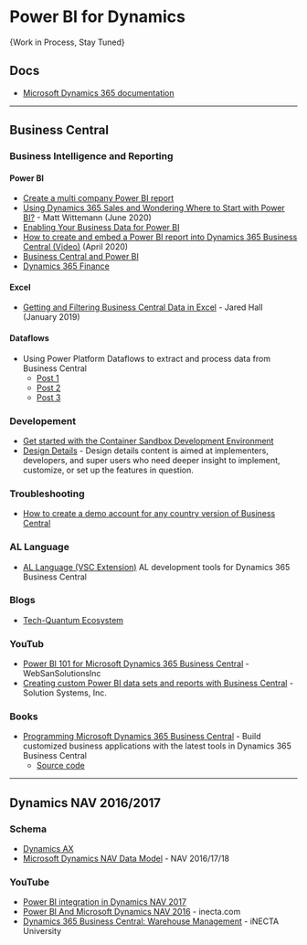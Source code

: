 # Power BI for Dynamics

{Work in Process, Stay Tuned}

## Docs
* [Microsoft Dynamics 365 documentation](https://docs.microsoft.com/en-us/dynamics365/)


-----

## Business Central
### Business Intelligence and Reporting
#### Power BI
* [Create a multi company Power BI report](https://thinkaboutit.be/2019/06/how-do-i-create-a-multi-company-power-bi-report-with-the-business-central-connector/)
* [Using Dynamics 365 Sales and Wondering Where to Start with Power BI?](https://mattwittemann.com/2020/06/26/using-dynamics-365-sales-and-wondering-where-to-start-with-power-bi/) - Matt Wittemann (June 2020)
* [Enabling Your Business Data for Power BI](https://docs.microsoft.com/en-us/dynamics365/business-central/admin-powerbi)
* [How to create and embed a Power BI report into Dynamics 365 Business Central (Video)](https://www.youtube.com/watch?v=ZBDugiBZXDU) (April 2020)
* [Business Central and Power BI](https://docs.microsoft.com/en-us/dynamics365/business-central/admin-powerbi) 
* [Dynamics 365 Finance](https://docs.microsoft.com/en-us/dynamics365/fin-ops-core/dev-itpro/analytics/power-bi-home-page?toc=/dynamics365/finance/toc.json) 

#### Excel
* [Getting and Filtering Business Central Data in Excel](https://community.dynamics.com/business/b/financials/posts/getting-and-filtering-business-central-data-in-excel) - Jared Hall (January 2019)

#### Dataflows
* Using Power Platform Dataflows to extract and process data from Business Central
  * [Post 1](https://cloudblogs.microsoft.com/dynamics365/no-audience/2019/09/12/using-power-platform-dataflows-to-extract-and-process-data-from-business-central-post-1/)
  * [Post 2](https://cloudblogs.microsoft.com/dynamics365/no-audience/2019/09/16/using-power-platform-dataflows-to-extract-and-process-data-from-business-central-post-2/)
  * [Post 3](https://cloudblogs.microsoft.com/dynamics365/no-audience/2019/09/18/using-power-platform-dataflows-to-extract-and-process-data-from-business-central-post-3/)
  
### Developement
* [Get started with the Container Sandbox Development Environment](https://docs.microsoft.com/en-us/dynamics365/business-central/dev-itpro/developer/devenv-get-started-container-sandbox)
* [Design Details](https://docs.microsoft.com/en-us/dynamics365/business-central/design-details-application-design) - Design details content is aimed at implementers, developers, and super users who need deeper insight to implement, customize, or set up the features in question.

### Troubleshooting
* [How to create a demo account for any country version of Business Central](https://community.dynamics.com/business/b/businesscentraldevitpro/posts/get-a-demo-of-bc)

### AL Language
* [AL Language (VSC Extension)](https://marketplace.visualstudio.com/items?itemName=ms-dynamics-smb.al) AL development tools for Dynamics 365 Business Central

### Blogs
* [Tech-Quantum Ecosystem](https://www.tech-quantum.com/category/microsoft-dynamics/business-central/)

### YouTub
* [Power BI 101 for Microsoft Dynamics 365 Business Central](https://www.youtube.com/watch?v=lx8fZAxzwLc) - WebSanSolutionsInc
* [Creating custom Power BI data sets and reports with Business Central](https://www.youtube.com/watch?v=qFpUWfgUCno) - Solution Systems, Inc.

### Books
* [Programming Microsoft Dynamics 365 Business Central](https://www.amazon.com/Programming-Microsoft-Dynamics-Business-Central/dp/1789137799) - Build customized business applications with the latest tools in Dynamics 365 Business Central
  * [Source code](https://github.com/PacktPublishing/Programming-Microsoft-Dynamics-365-Business-Central-Sixth-Edition)

-----

## Dynamics NAV 2016/2017
### Schema
* [Dynamics AX](http://database.fun/)
* [Microsoft Dynamics NAV Data Model](https://dynamicsdocs.com/) - NAV 2016/17/18

### YouTube
* [Power BI integration in Dynamics NAV 2017](https://www.youtube.com/watch?v=gWHnLeT-WXs)
* [Power BI And Microsoft Dynamics NAV 2016](https://www.inecta.com/power-bi-microsoft-dynamics-nav-2016) - inecta.com
* [Dynamics 365 Business Central: Warehouse Management](https://www.youtube.com/watch?v=aizdmCGtmHs&list=PLJDdNuGpFiaqMeXXlCxsRo_-uf7-1kLiH) - iNECTA University
